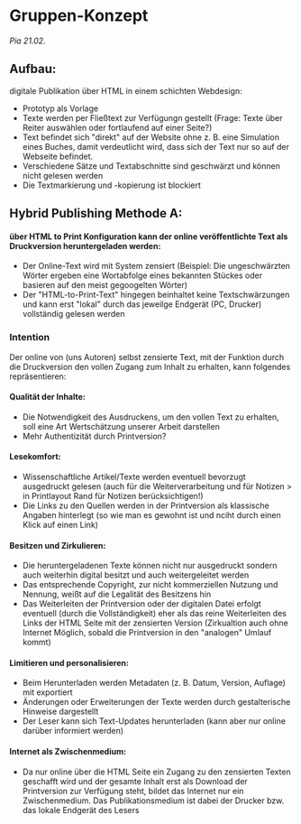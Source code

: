 # Gruppen-Konzept

*Pia 21.02.*

## Aufbau:

digitale Publikation über HTML in einem schichten Webdesign:

- Prototyp als Vorlage
- Texte werden per Fließtext zur Verfügungn gestellt (Frage: Texte über Reiter auswählen oder fortlaufend auf einer Seite?)
- Text befindet sich "direkt" auf der Website ohne z. B. eine Simulation eines Buches, damit verdeutlicht wird, dass sich der Text nur so auf der Webseite befindet.
- Verschiedene Sätze und Textabschnitte sind geschwärzt und können nicht gelesen werden
- Die Textmarkierung und -kopierung ist blockiert


## Hybrid Publishing Methode A:

#### über HTML to Print Konfiguration kann der online veröffentlichte Text als Druckversion heruntergeladen werden:

- Der Online-Text wird mit System zensiert (Beispiel: Die ungeschwärzten Wörter ergeben eine Wortabfolge eines bekannten Stückes oder basieren auf den meist gegoogelten Wörter)
- Der "HTML-to-Print-Text" hingegen beinhaltet keine Textschwärzungen und kann erst "lokal" durch das jeweilge Endgerät (PC, Drucker) vollständig gelesen werden


### Intention

Der online von (uns Autoren) selbst zensierte Text, mit der Funktion durch die Druckversion den vollen Zugang zum Inhalt zu erhalten, kann folgendes repräsentieren:

#### Qualität der Inhalte:
- Die Notwendigkeit des Ausdruckens, um den vollen Text zu erhalten, soll eine Art Wertschätzung unserer Arbeit darstellen
- Mehr Authentizität durch Printversion?

#### Lesekomfort:
- Wissenschaftliche Artikel/Texte werden eventuell bevorzugt ausgedruckt gelesen (auch für die Weiterverarbeitung und für Notizen > in Printlayout Rand für Notizen berücksichtigen!)
- Die Links zu den Quellen werden in der Printversion als klassische Angaben hinterlegt (so wie man es gewohnt ist und nciht durch einen Klick auf einen Link)

#### Besitzen und Zirkulieren:
- Die heruntergeladenen Texte können nicht nur ausgedruckt sondern auch weiterhin digital besitzt und auch weitergeleitet werden
- Das entsprechende Copyright, zur nicht kommerziellen Nutzung und Nennung, weißt auf die Legalität des Besitzens hin
- Das Weiterleiten der Printversion oder der digitalen Datei erfolgt eventuell (durch die Vollständigkeit) eher als das reine Weiterleiten des Links der HTML Seite mit der zensierten Version (Zirkualtion auch ohne Internet Möglich, sobald die Printversion in den "analogen" Umlauf kommt)

#### Limitieren und personalisieren:
- Beim Herunterladen werden Metadaten (z. B. Datum, Version, Auflage) mit exportiert
- Änderungen oder Erweiterungen der Texte werden durch gestalterische Hinweise dargestellt
- Der Leser kann sich Text-Updates herunterladen (kann aber nur online darüber informiert werden)

#### Internet als Zwischenmedium:
- Da nur online über die HTML Seite ein Zugang zu den zensierten Texten geschafft wird und der gesamte Inhalt erst als Download der Printversion zur Verfügung steht, bildet das Internet nur ein Zwischenmedium. Das Publikationsmedium ist dabei der Drucker bzw. das lokale Endgerät des Lesers

